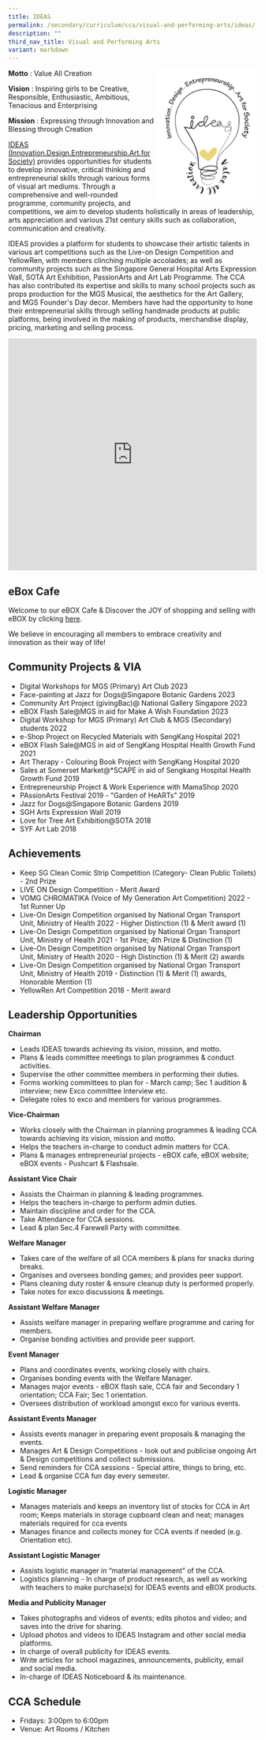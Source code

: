 ```yaml
---
title: IDEAS
permalink: /secondary/curriculum/cca/visual-and-performing-arts/ideas/
description: ""
third_nav_title: Visual and Performing Arts
variant: markdown
---
```

<img src="/images/Sec_cca/ideas-logo.png" align="right" style="width:40%">

**Motto**&nbsp;: Value All Creation

**Vision**&nbsp;: Inspiring girls to be Creative, Responsible, Enthusiastic, Ambitious, Tenacious and Enterprising

**Mission**&nbsp;: Expressing through Innovation and Blessing through Creation

[IDEAS (Innovation.Design.Entrepreneurship.Art.for Society)](https://youtu.be/Kr4scKttbMo) provides opportunities for students to develop innovative, critical thinking and entrepreneurial skills through various forms of visual art mediums. Through a comprehensive and well-rounded programme, community projects, and competitions, we aim to develop students holistically in areas of leadership, arts appreciation and various 21st century skills such as collaboration, communication and creativity.
 
IDEAS provides a platform for students to showcase their artistic talents in various art competitions such as the Live-on Design Competition and YellowRen, with members clinching multiple accolades; as well as community projects such as the Singapore General Hospital Arts Expression Wall, SOTA Art Exhibition, PassionArts and Art Lab Programme. The CCA has also contributed its expertise and skills to many school projects such as props production for the MGS Musical, the aesthetics for the Art Gallery, and MGS Founder's Day decor. Members have had the opportunity to hone their entrepreneurial skills through selling handmade products at public platforms, being involved in the making of products, merchandise display, pricing, marketing and selling process.

<div style="width:100%; height:470px">
	<iframe src="https://docs.google.com/presentation/d/e/2PACX-1vRQ-Vh29Yik0T3kmKghTh-1P2zRqkQAeCqZg5IKpTY72aVBrTr35cz9fxoitn_6reBuw92ET8mf18Nf/embed?start=true&amp;loop=true&amp;delayms=3000" frameborder="0" width="100%" height="100%" allowfullscreen="true"></iframe>
</div>

## eBox Cafe

Welcome to our eBOX Cafe &amp; Discover the JOY of shopping and selling with eBOX by clicking&nbsp;[here](https://sites.google.com/mgs.sch.edu.sg/mg-entrepreneur-box/shop?authuser=0). 

We believe in encouraging all members to embrace creativity and innovation as their way of life!

  
## Community Projects &amp; VIA
* Digital Workshops for MGS (Primary) Art Club 2023
* Face-painting at Jazz for Dogs@Singapore Botanic Gardens 2023
* Community Art Project (givingBac)@ National Gallery Singapore 2023
* eBOX Flash Sale@MGS in aid for Make A Wish Foundation 2023
* Digital Workshop for MGS (Primary) Art Club &amp; MGS (Secondary) students 2022  
* e-Shop Project on Recycled Materials with SengKang Hospital 2021  
* eBOX Flash Sale@MGS in aid of SengKang Hospital Health Growth Fund 2021
* Art Therapy - Colouring Book Project with SengKang Hospital 2020  
* Sales at Somerset Market@\*SCAPE in aid of Sengkang Hospital Health Growth Fund 2019  
* Entrepreneurship Project &amp; Work Experience with MamaShop 2020
* PAssionArts Festival 2019 - "Garden of HeARTs" 2019  
* Jazz for Dogs@Singapore Botanic Gardens 2019
* SGH Arts Expression Wall 2019
* Love for Tree Art Exhibition@SOTA 2018
* SYF Art Lab 2018
  

## Achievements
* Keep SG Clean Comic Strip Competition (Category- Clean Public Toilets) - 2nd Prize
* LIVE ON Design Competition - Merit Award
* VOMG CHROMATIKA (Voice of My Generation Art Competition) 2022 - 1st Runner Up  
* Live-On Design Competition organised by National Organ Transport Unit, Ministry of Health 2022 - Higher Distinction (1) &amp; Merit award (1)
* Live-On Design Competition organised by National Organ Transport Unit, Ministry of Health 2021 - 1st Prize; 4th Prize &amp; Distinction (1)  
* Live-On Design Competition organised by National Organ Transport Unit, Ministry of Health 2020 - High Distinction (1) &amp; Merit (2) awards
* Live-On Design Competition organised by National Organ Transport Unit, Ministry of Health 2019 - Distinction (1) &amp; Merit (1) awards, Honorable Mention (1)
* YellowRen Art Competition 2018 - Merit award


## Leadership Opportunities

**Chairman**
* Leads IDEAS towards achieving its vision, mission, and motto.
* Plans &amp; leads committee meetings to plan programmes &amp; conduct activities.
* Supervise the other committee members in performing their duties.
* Forms working committees to plan for - March camp; Sec 1 audition &amp; interview; new Exco committee Interview etc.
* Delegate roles to exco and members for various programmes.

**Vice-Chairman**
* Works closely with the Chairman in planning programmes &amp; leading CCA towards achieving its vision, mission and motto.
* Helps the teachers in-charge to conduct admin matters for CCA.
* Plans &amp; manages entrepreneurial projects -  eBOX cafe,  eBOX website;  eBOX events - Pushcart &amp; Flashsale.

**Assistant Vice Chair** 
* Assists the Chairman in planning &amp; leading programmes. 
* Helps the teachers in-charge to perform admin duties.
* Maintain discipline and order for the CCA.
* Take Attendance for CCA sessions.
* Lead &amp; plan Sec.4 Farewell Party with committee.

**Welfare Manager**
* Takes care of the welfare of all CCA members &amp; plans for snacks during breaks.
* Organises and oversees bonding games; and provides peer support.
* Plans cleaning duty roster &amp; ensure cleanup duty is performed properly.
* Take notes for exco discussions &amp; meetings.

**Assistant Welfare Manager**
* Assists welfare manager in preparing welfare programme and caring for members.
* Organise bonding activities and provide peer support.

**Event Manager**
* Plans and coordinates events, working closely with chairs.
* Organises bonding events with the Welfare Manager.
* Manages major events - eBOX flash sale, CCA fair and Secondary 1 orientation; CCA Fair; Sec 1 orientation. 
* Oversees distribution of workload amongst exco for various events.

**Assistant Events Manager**
* Assists events manager in preparing event proposals &amp; managing the events.
* Manages Art &amp; Design Competitions - look out and publicise ongoing Art &amp; Design competitions and collect submissions.
* Send reminders for CCA sessions - Special attire, things to bring, etc.
* Lead &amp; organise CCA fun day every semester.

**Logistic Manager** 
* Manages materials and keeps an inventory list of stocks for CCA in Art room; Keeps materials in storage cupboard clean and neat; manages materials required for cca events
* Manages finance and collects money for CCA events if needed (e.g. Orientation etc).

**Assistant Logistic Manager** 
* Assists logistic manager in “material management” of the CCA.
* Logistics planning - In charge of product research, as well as working with teachers to make purchase(s) for IDEAS events and eBOX products.

**Media and Publicity Manager**
* Takes photographs and videos of events; edits photos and video; and saves into the drive for sharing.
* Upload photos and videos to IDEAS Instagram and other social media platforms.
* In charge of overall publicity for IDEAS events.
* Write articles for school magazines, announcements, publicity, email and social media.
* In-charge of IDEAS Noticeboard &amp; its maintenance.


## CCA Schedule

* Fridays: 3:00pm to 6:00pm
* Venue: Art Rooms / Kitchen